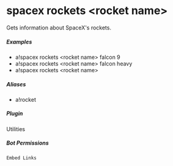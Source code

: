 # spacex rockets &lt;rocket name&gt;

Gets information about SpaceX's rockets.
			

##### Examples

* a!spacex rockets &lt;rocket name&gt; falcon 9
* a!spacex rockets &lt;rocket name&gt; falcon heavy
* a!spacex rockets &lt;rocket name&gt; 


##### Aliases

* a!rocket


##### Plugin
Utilities


##### Bot Permissions
`Embed Links`
